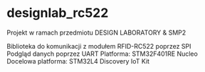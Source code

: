 # designlab_rc522

Projekt w ramach przedmiotu DESIGN LABORATORY & SMP2


Biblioteka do komunikacji z modułem RFID-RC522 poprzez SPI  
Podgląd danych poprzez UART 
Platforma: STM32F401RE Nucleo           
Docelowa platforma: STM32L4 Discovery IoT Kit

